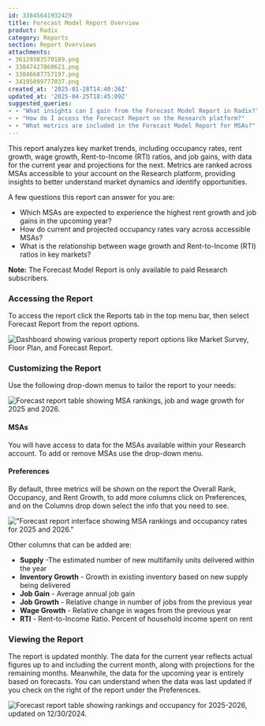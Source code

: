 ```yaml
---
id: 33845641932429
title: Forecast Model Report Overview
product: Radix
category: Reports
section: Report Overviews
attachments:
- 36129383570189.png
- 33847427860621.png
- 33846687757197.png
- 34195099777037.png
created_at: '2025-01-28T14:40:26Z'
updated_at: '2025-04-25T18:45:09Z'
suggested_queries:
- - "What insights can I gain from the Forecast Model Report in Radix?"
- - "How do I access the Forecast Report on the Research platform?"
- - "What metrics are included in the Forecast Model Report for MSAs?"
---
```

This report analyzes key market trends, including occupancy rates, rent growth, wage growth, Rent-to-Income (RTI) ratios, and job gains, with data for the current year and projections for the next. Metrics are ranked across MSAs accessible to your account on the Research platform, providing insights to better understand market dynamics and identify opportunities.

A few questions this report can answer for you are:

+ Which MSAs are expected to experience the highest rent growth and job gains in the upcoming year?
+ How do current and projected occupancy rates vary across accessible MSAs?
+ What is the relationship between wage growth and Rent-to-Income (RTI) ratios in key markets?

**Note:** The Forecast Model Report is only available to paid Research subscribers.

### 

### Accessing the Report

To access the report click the Reports tab in the top menu bar, then select Forecast Report from the report options.

![Dashboard showing various property report options like Market Survey, Floor Plan, and Forecast Report.](attachments/36129383570189.png)

### 

### Customizing the Report

Use the following drop-down menus to tailor the report to your needs:

![Forecast report table showing MSA rankings, job and wage growth for 2025 and 2026.](attachments/33847427860621.png)

#### 

#### **MSAs**

You will have access to data for the MSAs available within your Research account. To add or remove MSAs use the drop-down menu.

#### **Preferences**

By default, three metrics will be shown on the report the Overall Rank, Occupancy, and Rent Growth, to add more columns click on Preferences, and on the Columns drop down select the info that you need to see.

!["Forecast report interface showing MSA rankings and occupancy rates for 2025 and 2026."](attachments/33846687757197.png)

Other columns that can be added are:

* **Supply** -The estimated number of new multifamily units delivered within the year
* **Inventory Growth** - Growth in existing inventory based on new supply being delivered
* **Job Gain** - Average annual job gain
* **Job Growth** - Relative change in number of jobs from the previous year
* **Wage Growth** - Relative change in wages from the previous year
* **RTI** - Rent-to-Income Ratio. Percent of household income spent on rent

### 

### Viewing the Report

The report is updated monthly. The data for the current year reflects actual figures up to and including the current month, along with projections for the remaining months. Meanwhile, the data for the upcoming year is entirely based on forecasts. You can understand when the data was last updated if you check on the right of the report under the Preferences.

![Forecast report table showing rankings and occupancy for 2025-2026, updated on 12/30/2024.](attachments/34195099777037.png)
